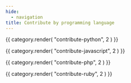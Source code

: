 ```yaml
---
hide:
  - navigation
title: Contribute by programming language
---
```


{{ category.render( "contribute-python", 2 ) }}

{{ category.render( "contribute-javascript", 2 ) }}

{{ category.render( "contribute-php", 2 ) }}

{{ category.render( "contribute-ruby", 2 ) }}
